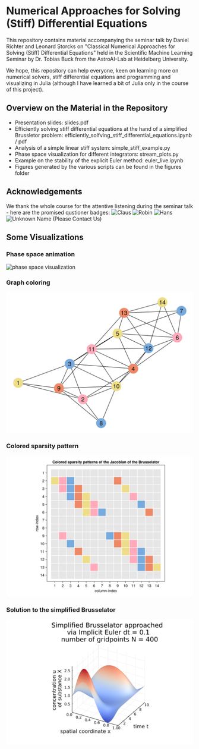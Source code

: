 # Numerical Approaches for Solving (Stiff) Differential Equations

This repository contains material accompanying the seminar talk by Daniel Richter and Leonard Storcks on "Classical Numerical Approaches for Solving (Stiff) Differential Equations" held in the Scientific Machine Learning Seminar by Dr. Tobias Buck from the AstroAI-Lab at Heidelberg University.

We hope, this repository can help everyone, keen on learning more on numerical solvers, stiff differential equations and programming and visualizing in Julia (although I have learned a bit of Julia only in the course of this project).

## Overview on the Material in the Repository
- Presentation slides: slides.pdf
- Efficiently solving stiff differential equations at the hand of a simplified Brussletor problem: efficiently_solfving_stiff_differential_equations.ipynb / pdf
- Analysis of a simple linear stiff system: simple_stiff_example.py
- Phase space visualization for different integrators: stream_plots.py
- Example on the stability of the explicit Euler method: euler_live.ipynb
- Figures generated by the various scripts can be found in the figures folder

## Acknowledgements
We thank the whole course for the attentive listening during the seminar talk - here are the promised qustioner badges:
![Claus](https://img.shields.io/badge/Claus-%F0%9F%9A%80-blue.svg)
![Robin](https://img.shields.io/badge/Robin-%F0%9F%9A%80-blue.svg)
![Hans](https://img.shields.io/badge/Hans-%F0%9F%9A%80-blue.svg)
![Unknown Name (Please Contact Us)](https://img.shields.io/badge/unknown%20name%20please%20contact%20us-%F0%9F%9A%80-blue.svg)

## Some Visualizations
### Phase space animation
![phase space visualization](https://github.com/leo1200/diffeq/blob/master/figures/anims/phase_space.gif)
### Graph coloring
![graph coloring](https://github.com/leo1200/diffeq/blob/master/figures/bruss_graph_colored.svg)
### Colored sparsity pattern
![sparsity coloring](https://github.com/leo1200/diffeq/blob/master/figures/colored_sparsity_pattern.svg)
### Solution to the simplified Brusselator
![brusselator](https://github.com/leo1200/diffeq/blob/master/figures/bruss_impl_quasi_newton.svg)